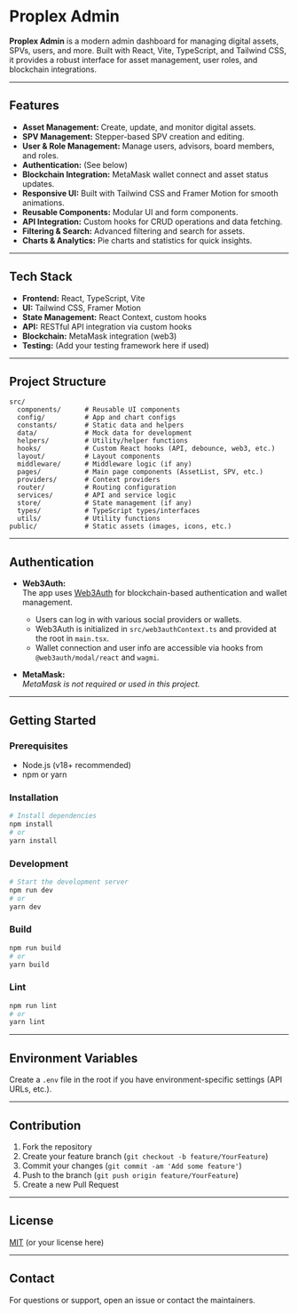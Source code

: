 # Proplex Admin

**Proplex Admin** is a modern admin dashboard for managing digital assets, SPVs, users, and more. Built with React, Vite, TypeScript, and Tailwind CSS, it provides a robust interface for asset management, user roles, and blockchain integrations.

---

## Features

- **Asset Management:** Create, update, and monitor digital assets.
- **SPV Management:** Stepper-based SPV creation and editing.
- **User & Role Management:** Manage users, advisors, board members, and roles.
- **Authentication:** (See below)
- **Blockchain Integration:** MetaMask wallet connect and asset status updates.
- **Responsive UI:** Built with Tailwind CSS and Framer Motion for smooth animations.
- **Reusable Components:** Modular UI and form components.
- **API Integration:** Custom hooks for CRUD operations and data fetching.
- **Filtering & Search:** Advanced filtering and search for assets.
- **Charts & Analytics:** Pie charts and statistics for quick insights.

---

## Tech Stack

- **Frontend:** React, TypeScript, Vite
- **UI:** Tailwind CSS, Framer Motion
- **State Management:** React Context, custom hooks
- **API:** RESTful API integration via custom hooks
- **Blockchain:** MetaMask integration (web3)
- **Testing:** (Add your testing framework here if used)

---

## Project Structure

```
src/
  components/      # Reusable UI components
  config/          # App and chart configs
  constants/       # Static data and helpers
  data/            # Mock data for development
  helpers/         # Utility/helper functions
  hooks/           # Custom React hooks (API, debounce, web3, etc.)
  layout/          # Layout components
  middleware/      # Middleware logic (if any)
  pages/           # Main page components (AssetList, SPV, etc.)
  providers/       # Context providers
  router/          # Routing configuration
  services/        # API and service logic
  store/           # State management (if any)
  types/           # TypeScript types/interfaces
  utils/           # Utility functions
public/            # Static assets (images, icons, etc.)
```

---

## Authentication

- **Web3Auth:**  
  The app uses [Web3Auth](https://web3auth.io/) for blockchain-based authentication and wallet management.  
  - Users can log in with various social providers or wallets.
  - Web3Auth is initialized in `src/web3authContext.ts` and provided at the root in `main.tsx`.
  - Wallet connection and user info are accessible via hooks from `@web3auth/modal/react` and `wagmi`.

- **MetaMask:**  
  _MetaMask is not required or used in this project._

---

## Getting Started

### Prerequisites

- Node.js (v18+ recommended)
- npm or yarn

### Installation

```bash
# Install dependencies
npm install
# or
yarn install
```

### Development

```bash
# Start the development server
npm run dev
# or
yarn dev
```

### Build

```bash
npm run build
# or
yarn build
```

### Lint

```bash
npm run lint
# or
yarn lint
```

---

## Environment Variables

Create a `.env` file in the root if you have environment-specific settings (API URLs, etc.).

---

## Contribution

1. Fork the repository
2. Create your feature branch (`git checkout -b feature/YourFeature`)
3. Commit your changes (`git commit -am 'Add some feature'`)
4. Push to the branch (`git push origin feature/YourFeature`)
5. Create a new Pull Request

---

## License

[MIT](LICENSE) (or your license here)

---

## Contact

For questions or support, open an issue or contact the maintainers.